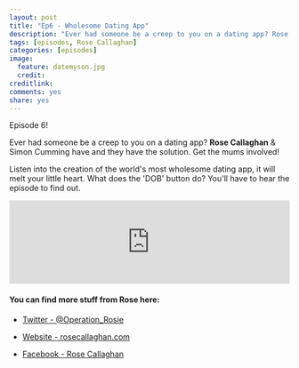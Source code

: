```yaml
---
layout: post
title: "Ep6 - Wholesome Dating App"
description: "Ever had someone be a creep to you on a dating app? Rose Callaghan & Simon Cumming have and they have the solution. Get the mums involved!"
tags: [episodes, Rose Callaghan]
categories: [episodes]
image:
  feature: datemyson.jpg
  credit: 
creditlink:
comments: yes
share: yes
---
```


Episode 6!

Ever had someone be a creep to you on a dating app? **Rose Callaghan** & Simon Cumming have and they have the solution. Get the mums involved!

Listen into the creation of the world's most wholesome dating app, it will melt your little heart. What does the 'DOB' button do? You'll have to hear the episode to find out.

<iframe src="https://www.omnycontent.com/w/player/?orgId=f74cc2ac-5cea-4914-99d8-a67c008ca26e&programId=df7f3c35-9d13-4dc2-baa6-a67c008d8993&clipId=15ba4346-59dd-4aa0-af77-a67c008daf3f" width="100%" height="150px" frameborder="0"></iframe>

#### You can find more stuff from Rose here:

+ [Twitter - @Operation_Rosie](https://twitter.com/operation_rosie)

+ [Website - rosecallaghan.com](http://rosecallaghan.com/)

+ [Facebook - Rose Callaghan](https://www.facebook.com/rosecallaghan4lyf/)
